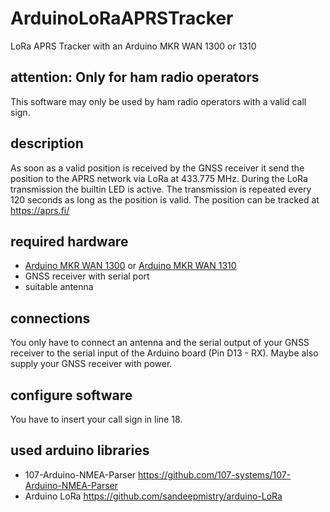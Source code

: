 # ArduinoLoRaAPRSTracker
LoRa APRS Tracker with an Arduino MKR WAN 1300 or 1310

## attention: Only for ham radio operators

This software may only be used by ham radio operators with a valid call sign.

## description

As soon as a valid position is received by the GNSS receiver it send the position to the APRS network via LoRa at 433.775 MHz. During the LoRa transmission the builtin LED is active. The transmission is repeated every 120 seconds as long as the position is valid. The position can be tracked at https://aprs.fi/

## required hardware

  * [Arduino MKR WAN 1300](https://docs.arduino.cc/hardware/mkr-wan-1300/) or [Arduino MKR WAN 1310](https://docs.arduino.cc/hardware/mkr-wan-1310/)
  * GNSS receiver with serial port
  * suitable antenna

## connections

You only have to connect an antenna and the serial output of your GNSS receiver to the serial input of the Arduino board (Pin D13 - RX). Maybe also supply your GNSS receiver with power.

## configure software

You have to insert your call sign in line 18.

## used arduino libraries

  * 107-Arduino-NMEA-Parser https://github.com/107-systems/107-Arduino-NMEA-Parser
  * Arduino LoRa https://github.com/sandeepmistry/arduino-LoRa
